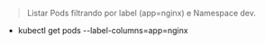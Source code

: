 > Listar Pods filtrando por label (app=nginx) e Namespace dev.
- kubectl get pods --label-columns=app=nginx